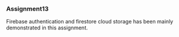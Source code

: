 ### Assignment13

Firebase authentication and firestore cloud storage has been mainly demonstrated in this assignment.
